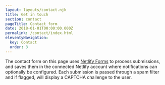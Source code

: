 ```yaml
---
layout: layouts/contact.njk
title: Get in touch
section: contact
pageTitle: Contact form
date: 2018-01-01T00:00:00.000Z
permalink: /contact/index.html
eleventyNavigation:
  key: Contact
  order: 3
---
```

The contact form on this page uses
[Netlify Forms](https://www.netlify.com/docs/form-handling/) to process
submissions, and saves them in the connected Netlify account where
notifications can optionally be configured. Each submission is passed through a
spam filter and if flagged, will display a CAPTCHA challenge to the user.
